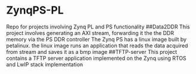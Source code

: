 # ZynqPS-PL
Repo for projects involving Zynq PL and PS functionality
##Data2DDR
This project involves generating an AXI stream, forwarding it the the DDR memory via the PS DDR controller
The Zynq PS has a linux image built by petalinux. the linux image runs an application that reads the data acquired from stream and saves it as a bmp image
##TFTP-server
This project contains a TFTP server application implemented on the Zynq using RTOS and LwIP stack implementation
